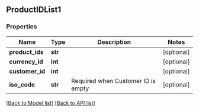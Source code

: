 ## ProductIDList1

### Properties
Name | Type | Description | Notes
------------ | ------------- | ------------- | -------------
**product_ids** | **str** |  | [optional] 
**currency_id** | **int** |  | [optional] 
**customer_id** | **int** |  | [optional] 
**iso_code** | **str** | Required when Customer ID is empty | [optional] 

[[Back to Model list]](#documentation-for-models) [[Back to API list]](#documentation-for-api-endpoints)


